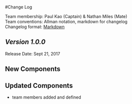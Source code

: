 #Change Log

Team membership:  Paul Kao (Captain) & Nathan Miles (Mate)  
Team conventions: Allman notation, markdown for changelog  
Changelog format: [Markdown](https://github.com/adam-p/markdown-here/wiki/Markdown-Cheatsheet) 

## *Version 1.0.0*

Release Date: Sept 21, 2017

## New Components

    
## Updated Components

- team members added and defined

